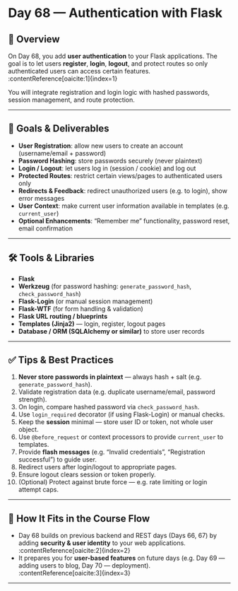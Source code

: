 # Day 68 — Authentication with Flask

## 📝 Overview  
On Day 68, you add **user authentication** to your Flask applications. The goal is to let users **register**, **login**, **logout**, and protect routes so only authenticated users can access certain features. :contentReference[oaicite:1]{index=1}  

You will integrate registration and login logic with hashed passwords, session management, and route protection.

---

## 🎯 Goals & Deliverables  
- **User Registration**: allow new users to create an account (username/email + password)  
- **Password Hashing**: store passwords securely (never plaintext)  
- **Login / Logout**: let users log in (session / cookie) and log out  
- **Protected Routes**: restrict certain views/pages to authenticated users only  
- **Redirects & Feedback**: redirect unauthorized users (e.g. to login), show error messages  
- **User Context**: make current user information available in templates (e.g. `current_user`)  
- **Optional Enhancements**: “Remember me” functionality, password reset, email confirmation  

---

## 🛠 Tools & Libraries  
- **Flask**  
- **Werkzeug** (for password hashing: `generate_password_hash`, `check_password_hash`)  
- **Flask-Login** (or manual session management)  
- **Flask-WTF** (for form handling & validation)  
- **Flask URL routing / blueprints**  
- **Templates (Jinja2)** — login, register, logout pages  
- **Database / ORM (SQLAlchemy or similar)** to store user records  

---

## ✅ Tips & Best Practices  
1. **Never store passwords in plaintext** — always hash + salt (e.g. `generate_password_hash`).  
2. Validate registration data (e.g. duplicate username/email, password strength).  
3. On login, compare hashed password via `check_password_hash`.  
4. Use `login_required` decorator (if using Flask-Login) or manual checks.  
5. Keep the **session** minimal — store user ID or token, not whole user object.  
6. Use `@before_request` or context processors to provide `current_user` to templates.  
7. Provide **flash messages** (e.g. “Invalid credentials”, “Registration successful”) to guide user.  
8. Redirect users after login/logout to appropriate pages.  
9. Ensure logout clears session or token properly.  
10. (Optional) Protect against brute force — e.g. rate limiting or login attempt caps.

---

## 🧩 How It Fits in the Course Flow  
- Day 68 builds on previous backend and REST days (Days 66, 67) by adding **security & user identity** to your web applications. :contentReference[oaicite:2]{index=2}  
- It prepares you for **user-based features** on future days (e.g. Day 69 — adding users to blog, Day 70 — deployment). :contentReference[oaicite:3]{index=3}  

---


